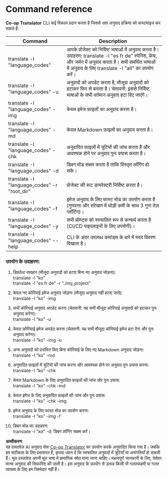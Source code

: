 <!--
CO_OP_TRANSLATOR_METADATA:
{
  "original_hash": "b38d8f042530a4bc872def7cb2c141cd",
  "translation_date": "2025-05-06T17:41:51+00:00",
  "source_file": "getting_started/command-reference.md",
  "language_code": "hi"
}
-->
# Command reference  
**Co-op Translator** CLI कई विकल्प प्रदान करता है जिससे आप अनुवाद प्रक्रिया को कस्टमाइज़ कर सकते हैं:

Command                                       | Description  
----------------------------------------------|-------------------------------------------------------------------------------------------------------------------------------------------------------------------------------------------------------  
translate -l "language_codes"                 | आपके प्रोजेक्ट को निर्दिष्ट भाषाओं में अनुवाद करता है। उदाहरण: translate -l "es fr de" स्पेनिश, फ्रेंच, और जर्मन में अनुवाद करता है। सभी समर्थित भाषाओं में अनुवाद के लिए translate -l "all" का उपयोग करें।  
translate -l "language_codes" -u              | अनुवादों को अपडेट करता है, मौजूदा अनुवादों को हटाकर फिर से बनाता है। चेतावनी: इससे निर्दिष्ट भाषाओं के सभी वर्तमान अनुवाद हटा दिए जाएंगे।  
translate -l "language_codes" -img            | केवल इमेज फ़ाइलों का अनुवाद करता है।  
translate -l "language_codes" -md             | केवल Markdown फ़ाइलों का अनुवाद करता है।  
translate -l "language_codes" -chk            | अनुवादित फ़ाइलों में त्रुटियों की जांच करता है और आवश्यक होने पर अनुवाद पुनः प्रयास करता है।  
translate -l "language_codes" -d              | डिबग मोड सक्षम करता है ताकि विस्तृत लॉगिंग हो सके।  
translate -l "language_codes" -r "root_dir"   | प्रोजेक्ट की रूट डायरेक्टरी निर्दिष्ट करता है।  
translate -l "language_codes" -f              | इमेज अनुवाद के लिए फास्ट मोड का उपयोग करता है (गुणवत्ता और संरेखण में थोड़ी कमी के साथ 3 गुना तेज़ प्लॉटिंग)।  
translate -l "language_codes" -y              | सभी प्रॉम्प्ट्स को स्वचालित रूप से कन्फर्म करता है (CI/CD पाइपलाइनों के लिए उपयोगी)।  
translate -l "language_codes" --help          | CLI के अंदर उपलब्ध कमांड्स के बारे में मदद विवरण दिखाता है।  

### उपयोग के उदाहरण:  

1. डिफ़ॉल्ट व्यवहार (मौजूदा अनुवादों को हटाए बिना नए अनुवाद जोड़ना):  
   translate -l "ko"  
   translate -l "es fr de" -r "./my_project"  

2. केवल नए कोरियाई इमेज अनुवाद जोड़ना (मौजूदा अनुवाद नहीं हटाए जाते):  
   translate -l "ko" -img  

3. सभी कोरियाई अनुवाद अपडेट करना (चेतावनी: यह सभी मौजूदा कोरियाई अनुवादों को हटाकर पुनः अनुवाद करेगा):  
   translate -l "ko" -u  

4. केवल कोरियाई इमेज अपडेट करना (चेतावनी: यह सभी मौजूदा कोरियाई इमेज हटा देगा और पुनः अनुवाद करेगा):  
   translate -l "ko" -img -u  

5. अन्य अनुवादों को प्रभावित किए बिना कोरियाई के लिए नए Markdown अनुवाद जोड़ना:  
   translate -l "ko" -md  

6. अनुवादित फ़ाइलों में त्रुटियों की जांच करना और आवश्यक होने पर अनुवाद पुनः प्रयास करना:  
   translate -l "ko" -chk  

7. केवल Markdown के लिए अनुवादित फ़ाइलों की जांच और पुनः प्रयास:  
   translate -l "ko" -chk -md  

8. केवल इमेज के लिए अनुवादित फ़ाइलों की जांच और पुनः प्रयास:  
   translate -l "ko" -chk -img  

9. इमेज अनुवाद के लिए फास्ट मोड का उपयोग करना:  
   translate -l "ko" -img -f  

10. डिबग मोड का उदाहरण:  
    translate -l "ko" -d: डिबग लॉगिंग सक्षम करें।

**अस्वीकरण**:  
यह दस्तावेज़ AI अनुवाद सेवा [Co-op Translator](https://github.com/Azure/co-op-translator) का उपयोग करके अनुवादित किया गया है। जबकि हम सटीकता के लिए प्रयासरत हैं, कृपया ध्यान दें कि स्वचालित अनुवादों में त्रुटियाँ या असंगतियाँ हो सकती हैं। मूल दस्तावेज़ अपनी मूल भाषा में प्रामाणिक स्रोत माना जाना चाहिए। महत्वपूर्ण जानकारी के लिए, पेशेवर मानव अनुवाद की सिफारिश की जाती है। इस अनुवाद के उपयोग से उत्पन्न किसी भी गलतफहमी या गलत व्याख्या के लिए हम जिम्मेदार नहीं हैं।